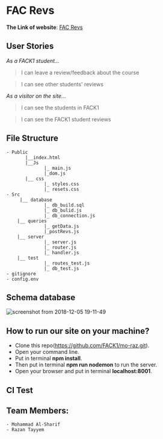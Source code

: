 # FAC Revs

**The Link of website**: [FAC Revs](https://facrevs.herokuapp.com/)


## User Stories
*As a FACK1 student...*
> I can leave a review/feedback about the course

> I can see other students' reviews

*As a visitor on the site...*

> I can see the students in FACK1

>  I can see the FACK1 student reviews


## File Structure 
```
- Public
       |__index.html
       |__Js
              |_ main.js
              |_dom.js
       |__ css
              |_ styles.css
              |_ resets.css
- Src
     |__ database
              |_ db_build.sql
              |_ db_bulid.js
              |_ db_connection.js
    |__ queries
              |_ getData.js
              |_postRevs.js
    |__ server
              |_ server.js
              |_ router.js
              |_ handler.js
    |__ test
              |_ routes_test.js
              |_ db_test.js
- gitignore
- config.env
```




## Schema database
![screenshot from 2018-12-05 19-11-49](https://user-images.githubusercontent.com/41734542/49532305-e25fae80-f8c4-11e8-9352-f33de2682110.png)


 ## How to run our site on your machine?
 - Clone this repo(https://github.com/FACK1/mo-raz.git).
 - Open your command line.
 - Put in terminal **npm install**.
 - Then put in terminal  **npm run nodemon** to run the server.
 - Open your browser and put in terminal **localhost:8001**.
 
 ## CI Test

 ## Team Members:
    - Mohammad Al-Sharif
    - Razan Tayyem


